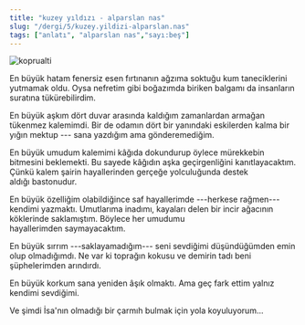 ```yaml
---
title: "kuzey yıldızı - alparslan nas"
slug: "/dergi/5/kuzey.yildizi-alparslan.nas"
tags: ["anlatı", "alparslan nas","sayı:beş"]
---
```




![koprualti](/img/kopru.jpg)


En büyük hatam fenersiz esen
fırtınanın ağzıma soktuğu kum taneciklerini yutmamak oldu. Oysa nefretim
gibi boğazımda biriken balgamı da insanların suratına tükürebilirdim.

En büyük aşkım dört duvar arasında kaldığım zamanlardan armağan tükenmez
kalemimdi. Bir de odamın dört bir yanındaki eskilerden kalma bir yığın
mektup --- sana yazdığım ama gönderemediğim.

En büyük umudum kalemimi kâğıda dokundurup öylece mürekkebin bitmesini
beklemekti. Bu sayede kâğıdın aşka geçirgenliğini kanıtlayacaktım. Çünkü
kalem şairin hayallerinden gerçeğe yolculuğunda destek
aldığı bastonudur.

En büyük özelliğim olabildiğince saf hayallerimde ---herkese rağmen---
kendimi yazmaktı. Umutlarıma inadımı, kayaları delen bir incir ağacının
köklerinde saklamıştım. Böylece her umudumu hayallerimden saymayacaktım.

En büyük sırrım ---saklayamadığım--- seni sevdiğimi düşündüğümden emin
olup olmadığımdı. Ne var ki toprağın kokusu ve demirin tadı beni
şüphelerimden arındırdı.

En büyük korkum sana yeniden âşık olmaktı. Ama geç fark ettim yalnız
kendimi sevdiğimi.

Ve şimdi İsa'nın olmadığı bir çarmıh bulmak için yola koyuluyorum...
